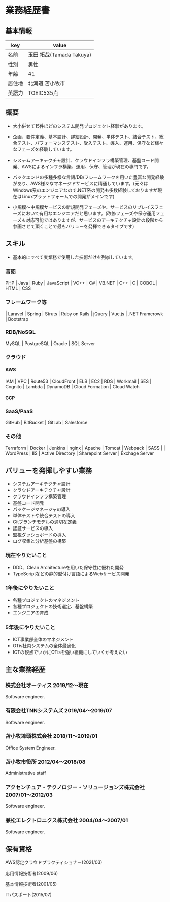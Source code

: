 # 業務経歴書

## 基本情報

|key|value|
|----|----|
|名前|玉田 拓哉(Tamada Takuya)|
|性別|男性|
|年齢|41|
|居住地|北海道 苫小牧市|
|英語力|TOEIC535点|

## 概要

- 大小併せて15件ほどのシステム開発プロジェクト経験があります。

- 企画、要件定義、基本設計、詳細設計、開発、単体テスト、結合テスト、総合テスト、パフォーマンステスト、受入テスト、導入、運用、保守など様々なフェーズを経験しています。

- システムアーキテクチャ設計、クラウドインフラ構築管理、基盤コード開発、AWSによるインフラ構築、運用、保守、管理が現在の専門です。

- バックエンドの多種多様な言語/DB/フレームワークを用いた豊富な開発経験があり、AWS様々なマネージドサービスに精通しています。(元々はWindows系のエンジニアなので.NET系の開発も多数経験しておりますが現在はLinuxプラットフォームでの開発がメインです)

- 小規模〜中規模サービスの新規開発フェーズや、サービスのリプレイスフェーズにおいて有用なエンジニアだと思います。(改修フェーズや保守運用フェーズも対応可能ではありますが、サービスのアーキテクチャ設計の段階から参画させて頂くことで最もバリューを発揮できるタイプです)

## スキル

- 基本的にすべて実業務で使用した技術だけを列挙しています。

### 言語

PHP | Java | Ruby | JavaScript | VC++ | C# | VB.NET | C++ | C | COBOL | HTML | CSS

### フレームワーク等

| Laravel | Spring | Struts | Ruby on Rails | jQuery | Vue.js | .NET Framerowk | Bootstrap

### RDB/NoSQL

MySQL | PostgreSQL | Oracle | SQL Server

### クラウド

#### AWS

IAM | VPC | Route53 | CloudFront | ELB | EC2 | RDS | Workmail | SES | Cognito | Lambda | DynamoDB | Cloud Formation | Cloud Watch

#### GCP

### SaaS/PaaS

GitHub | BitBucket | GitLab | Salesforce

### その他

Terraform | Docker | Jenkins | nginx | Apache | Tomcat | Webpack | SASS | | WordPress | IIS | Active Directory | Sharepoint Server | Exchage Server

## バリューを発揮しやすい業務

- システムアーキテクチャ設計
- クラウドアーキテクチャ設計
- クラウドインフラ構築管理
- 基盤コード開発
- パッケージマネージャの導入
- 単体テストや統合テストの導入
- Gitブランチモデルの適切な定義
- 認証サービスの導入
- 監視ダッシュボードの導入
- ログ収集と分析基盤の構築

### 現在やりたいこと
- DDD、Clean Architectureを用いた保守性に優れた開発
- TypeScriptなどの静的型付け言語によるWebサービス開発

### 1年後にやりたいこと
- 各種プロジェクトのマネジメント
- 各種プロジェクトの技術選定、基盤構築
- エンジニアの育成

### 5年後にやりたいこと
- ICT事業部全体のマネジメント
- OTis社内システムの全体最適化
- ICTの観点でいかにOTisを強い組織にしていくか考えたい

## 主な業務経歴

### 株式会社オーティス 2019/12〜現在
Software engineer.

### 有限会社TNNシステムズ 2019/04〜2019/07
Software engineer.

### 苫小牧埠頭株式会社 2018/11〜2019/01
Office System Engineer.

### 苫小牧市役所 2012/04〜2018/08
Administrative staff

### アクセンチュア・テクノロジー・ソリュージョンズ株式会社 2007/01〜2012/03
Software engineer.

### 兼松エレクトロニクス株式会社 2004/04〜2007/01
Software engineer.

## 保有資格
AWS認定クラウドプラクティショナー(2021/03)

応用情報技術者(2009/06)

基本情報技術者(2001/05)

ITパスポート(2015/07)

